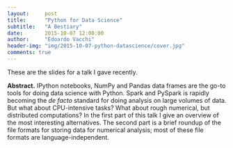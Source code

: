 ```yaml
---
layout:     post
title:      "Python for Data Science"
subtitle:   "A Bestiary"
date:       2015-10-07 12:00:00
author:     "Edoardo Vacchi"
header-img: "img/2015-10-07-python-datascience/cover.jpg"
comments: true
---
```


These are the slides for a talk I gave recently.

**Abstract.** IPython notebooks, NumPy and
Pandas data frames are the go-to tools for doing data science with Python. Spark and PySpark is rapidly becoming the *de facto* standard for doing
analysis on large volumes of data. But what about CPU-intensive tasks? What about
rough numerical, but distributed computations? In the first part of this talk
I give an overview of the most interesting alternatives. The second part is
a brief roundup of the file formats for storing data for numerical analysis;
most of these file formats are language-independent.

<script async class="speakerdeck-embed" data-id="48ac5fb99e6e4aaab84b5ff4f4908efb" data-ratio="1.77777777777778" src="//speakerdeck.com/assets/embed.js"></script>

